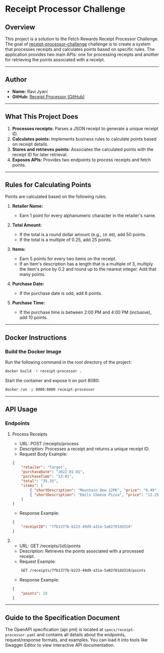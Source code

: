 # Receipt Processor Challenge

## Overview

This project is a solution to the Fetch Rewards Receipt Processor Challenge. The goal of [receipt-processor-challenge](https://github.com/fetch-rewards/receipt-processor-challenge) challenge is to create a system that processes receipts and calculates points based on specific rules. The application provides two main APIs: one for processing receipts and another for retrieving the points associated with a receipt.

---

## Author

- **Name:** Ravi Jyani    
- **GitHub:** [Receipt Processor (GitHub)](https://github.com/jyaniravi/receipt-processor)

---

## What This Project Does

1. **Processes receipts:** Parses a JSON receipt to generate a unique receipt ID.  
2. **Calculates points:** Implements business rules to calculate points based on receipt details.  
3. **Stores and retrieves points:** Associates the calculated points with the receipt ID for later retrieval.  
4. **Exposes APIs:** Provides two endpoints to process receipts and fetch points.

---

## Rules for Calculating Points

Points are calculated based on the following rules:
1. **Retailer Name:**  
   - Earn 1 point for every alphanumeric character in the retailer's name.

2. **Total Amount:**  
   - If the total is a round dollar amount (e.g., `10.00`), add 50 points.
   - If the total is a multiple of 0.25, add 25 points.

3. **Items:**  
   - Earn 5 points for every two items on the receipt.
   - If an item's description has a length that is a multiple of 3, multiply the item's price by 0.2 and round up to the nearest integer. Add that many points.

4. **Purchase Date:**  
   - If the purchase date is odd, add 6 points.

5. **Purchase Time:**  
   - If the purchase time is between 2:00 PM and 4:00 PM (inclusive), add 10 points.

---

## Docker Instructions

### Build the Docker Image
Run the following command in the root directory of the project:
```bash
docker build -t receipt-processor .
```

Start the container and expose it on port 8080:
```bash
docker run -p 8080:8080 receipt-processor
```
---
## API Usage

### Endpoints

1. Process Receipts

	- URL: POST /receipts/process 
	- Description: Processes a receipt and returns a unique receipt ID.
	- Request Body Example:
    ```JSON
    {
        "retailer": "Target",
        "purchaseDate": "2022-01-01",
        "purchaseTime": "13:01",
        "total": "35.35",
        "items": [
            { "shortDescription": "Mountain Dew 12PK", "price": "6.49" },
            { "shortDescription": "Emils Cheese Pizza", "price": "12.25" }
        ]
    }
    ```
    - Response Example:
    ```JSON
    {
        "receiptID": "7fb1377b-b223-49d9-a31a-5a02701dd310"
    }
    ```
2. 
	- URL: GET /receipts/{id}/points
	- Description: Retrieves the points associated with a processed receipt.
	- Request Example:
    ```bash
        GET /receipts/7fb1377b-b223-49d9-a31a-5a02701dd310/points
    ```
    - Response Example:
    ```JSON
    {
        "points": 28
    }
    ```
---

## Guide to the Specification Document

The OpenAPI specification (api.yml) is located at `specs/receipt-processor.yaml` and contains all details about the endpoints, request/response formats, and examples. You can load it into tools like Swagger Editor to view interactive API documentation.
